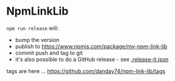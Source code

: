 # NpmLinkLib

`npm run release` will:

* bump the version
* publish to https://www.npmjs.com/package/my-npm-link-lib
* commit push and tag to git
* it's also possible to do a GitHub release - see [.release-it.json](projects/my-npm-link-lib/.release-it.json)

tags are here ... https://github.com/danday74/npm-link-lib/tags
